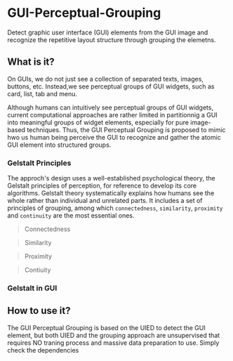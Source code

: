  # GUI-Perceptual-Grouping
Detect graphic user interface (GUI) elements from the GUI image and recognize the repetitive layout structure through grouping the elemetns.

## What is it?
On GUIs, we do not just see a collection of separated texts, images, buttons, etc.
Instead,we see perceptual groups of GUI widgets, such as card, list, tab and menu.

Although humans can intuitively see perceptual groups of GUI widgets, current computational approaches are rather limited in partitionnig a GUI into meaningful groups of widget elements, especially for pure image-based techniques.
Thus, the GUI Perceptual Grouping is proposed to mimic hwo us human being perceive the GUI to recognize and gather the atomic GUI element into structured groups.

### Gelstalt Principles
The approch's design uses a well-established psychological theory, the Gelstalt principles of perception, for reference to develop its core algorithms.
Gelstalt theory systematically explains how humans see the whole rather than individual and unrelated parts.
It includes a set of principles of grouping, among which `connectedness`, `similarity`, `proximity` and `continuity` are the most essential ones.

>Connectedness

>Similarity

>Proximity

>Contiuity

### Gelstalt in GUI


## How to use it?

The GUI Perceptual Grouping is based on the UIED to detect the GUI element, but both UIED and the grouping approach are unsupervised that requires NO traning process and massive data preparation to use.
Simply check the dependencies 
